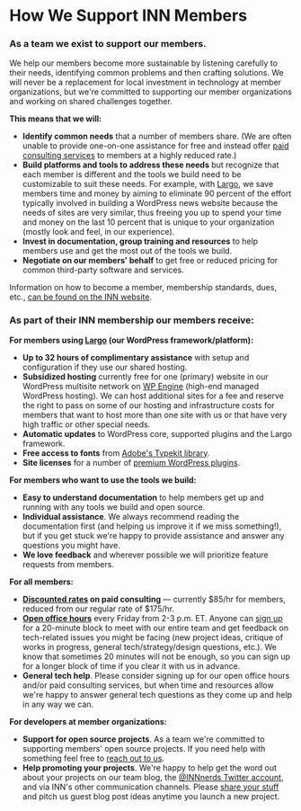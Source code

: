 # How We Support INN Members

### As a team we exist to support our members.

We help our members become more sustainable by listening carefully to their needs, identifying common problems and then crafting solutions. We will never be a replacement for local investment in technology at member organizations, but we're committed to supporting our member organizations and working on shared challenges together.

**This means that we will:**
 
-  **Identify common needs** that a number of members share. (We are often unable to provide one-on-one assistance for free and instead offer [paid consulting services](/how-to-work-with-us/consulting) to members at a highly reduced rate.)
-  **Build platforms and tools to address these needs** but recognize that each member is different and the tools we build need to be customizable to suit these needs. For example, with [Largo](http://largoproject.org), we save members time and money by aiming to eliminate 90 percent of the effort typically involved in building a WordPress news website because the needs of sites are very similar, thus freeing you up to spend your time and money on the last 10 percent that is unique to your organization (mostly look and feel, in our experience).
-  **Invest in documentation, group training and resources** to help members use and get the most out of the tools we build.
-  **Negotiate on our members' behalf** to get free or reduced pricing for common third-party software and services.

Information on how to become a member, membership standards, dues, etc., [can be found on the INN website](http://inn.org/members/become-a-member/).

### As part of their INN membership our members receive:

**For members using [Largo](http://largoproject.org) (our WordPress framework/platform):**

-  **Up to 32 hours of complimentary assistance** with setup and configuration if they use our shared hosting.
-  **Subsidized hosting** currently free for one (primary) website in our WordPress multisite network on [WP Engine](http://www.shareasale.com/r.cfm?B=394686&U=1006149&M=41388&urllink=) (high-end managed WordPress hosting). We can host additional sites for a fee and reserve the right to pass on some of our hosting and infrastructure costs for members that want to host more than one site with us or that have very high traffic or other special needs.
-  **Automatic updates** to WordPress core, supported plugins and the Largo framework.
-  **Free access to fonts** from [Adobe's Typekit library](https://typekit.com/).
-  **Site licenses** for a number of [premium WordPress plugins](http://largo.readthedocs.org/users/plugins.html#complete-list-of-plugins-available).

**For members who want to use the tools we build:**

-  **Easy to understand documentation** to help members get up and running with any tools we build and open source.
-  **Individual assistance**. We always recommend reading the documentation first (and helping us improve it if we miss something!), but if you get stuck we're happy to provide assistance and answer any questions you might have.
-  **We love feedback** and wherever possible we will prioritize feature requests from members.

**For all members:**

-  **[Discounted rates](/how-to-work-with-us/consulting/consulting-rates.md) on paid consulting** — currently $85/hr for members, reduced from our regular rate of $175/hr.
-  **[Open office hours](/projects/office-hours/)** every Friday from 2-3 p.m. ET. Anyone can [sign up](https://docs.google.com/spreadsheets/d/1p-twn2D8oow7vXBfkcdYcZnVA4z8Q42OMs77KlHwf-g/edit) for a 20-minute block to meet with our entire team and get feedback on tech-related issues you might be facing (new project ideas, critique of works in progress, general tech/strategy/design questions, etc.). We know that sometimes 20 minutes will not be enough, so you can sign up for a longer block of time if you clear it with us in advance.
-  **General tech help**. Please consider signing up for our open office hours and/or paid consulting services, but when time and resources allow we're happy to answer general tech questions as they come up and help in any way we can. 

**For developers at member organizations:**

-  **Support for open source projects**. As a team we're committed to supporting members' open source projects. If you need help with something feel free to [reach out to us](mailto:nerds@inn.org).
-  **Help promoting your projects**. We're happy to help get the word out about your projects on our team blog, the [@INNnerds Twitter account](http://twitter.com/innnerds), and via INN's other communication channels. Please [share your stuff](http://nerds.inn.org) and pitch us guest blog post ideas anytime you launch a new project.
